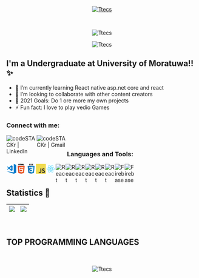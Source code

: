 <!--# Hi there, I'm Sandakelum👋-->
<p align="center"> 
    <a href="">
        <img src="https://github.com/Ttecs/Ttecs/blob/main/Hnet-image%20(1).gif" width="530px" height="280px" alt="Ttecs">
    </a>
</p>
<br/>
<p align="center"> <img src="https://komarev.com/ghpvc/?username=Ttecs&label=Profile%20views&color=0e75b6&style=flat" alt="Ttecs" /></p>
<p align="center"> <img src="https://badges.pufler.dev/years/Ttecs" alt="Ttecs" />
</p>

<!--[![Twitter Follow](https://img.shields.io/twitter/follow/codeSTACKr?color=1DA1F2&logo=twitter&style=for-the-badge)](https://twitter.com/intent/follow?original_referer=https%3A%2F%2Fgithub.com%2FcodeSTACKr&screen_name=codeSTACKr)-->

## I'm a Undergraduate at University of Moratuwa!! ✨

<!-- 🔭 I just launched my first course: [Become A VS Code SuperHero!][course]!-->
- 🌱 I’m currently learning React native asp.net core and react 
- 👯 I’m looking to collaborate with other content creators
- 🥅 2021 Goals: Do 1 ore more my own projects
- ⚡ Fun fact: I love to play vedio Games


### Connect with me:

[<img align="left" alt="codeSTACKr | LinkedIn" width="80" height="75" src="https://img.icons8.com/fluent/144/000000/linkedin.png" />][linkedin]
[<img align="left" alt="codeSTACKr | Gmail" width="80" height="75" src="https://img.icons8.com/fluent/144/000000/gmail--v1.png" />][Gmail]

</br>


### Languages and Tools:

<img align="left" alt="Visual Studio Code" width="26px" src="https://raw.githubusercontent.com/github/explore/80688e429a7d4ef2fca1e82350fe8e3517d3494d/topics/visual-studio-code/visual-studio-code.png" />
<img align="left" alt="HTML5" width="26px" src="https://raw.githubusercontent.com/github/explore/80688e429a7d4ef2fca1e82350fe8e3517d3494d/topics/html/html.png" />
<img align="left" alt="CSS3" width="26px" src="https://raw.githubusercontent.com/github/explore/80688e429a7d4ef2fca1e82350fe8e3517d3494d/topics/css/css.png" />

<img align="left" alt="JavaScript" width="26px" src="https://raw.githubusercontent.com/github/explore/80688e429a7d4ef2fca1e82350fe8e3517d3494d/topics/javascript/javascript.png" />
<img align="left" alt="React" width="26px" src="https://raw.githubusercontent.com/github/explore/80688e429a7d4ef2fca1e82350fe8e3517d3494d/topics/react/react.png" />
<img align="left" alt="React" width="26px" src="https://img.icons8.com/color/144/000000/java-coffee-cup-logo.png" />
<img align="left" alt="React" width="26px" src="https://img.icons8.com/color/144/000000/visual-studio-2019.png" />
<img align="left" alt="React" width="26px" src="https://img.icons8.com/windows/96/ffffff/netbeans.png" />
<img align="left" alt="React" width="26px" src="https://img.icons8.com/ios-filled/100/ffffff/circled-c.png" />
<img align="left" alt="React" width="26px" src="https://img.icons8.com/dusk/128/ffffff/javascript-logo.png" />
<img align="left" alt="React" width="26px" src="https://img.icons8.com/fluent/144/000000/gimp.png" />
<img align="left" alt="Firebase" width="26px" src="https://img.icons8.com/color/48/000000/firebase.png" />
<img  align="left" alt="Firebase" width="26px" src="https://img.icons8.com/color/48/000000/flutter.png"/>
<br/>
<br/>

## Statistics 🎨


  


<img src="https://github-readme-stats.vercel.app/api?username=Ttecs&&show_icons=true&count_private=true&theme=radical"/>|<img src="https://github-readme-streak-stats.herokuapp.com/?user=Ttecs&theme=radical"/>|
|---|---|
</br>


## TOP PROGRAMMING LANGUAGES
</br>
<p align="center"><img align="center"
src="https://github-readme-stats.vercel.app/api/top-langs?username=Ttecs&show_icons=true&locale=en&layout=compact&theme=radical"alt="Ttecs" /></p>

</br>






[linkedin]: https://www.linkedin.com/in/sandakelum-bandara-a8a99817a/
[Gmail]:tharakahalkewelatecs@gmail.com

